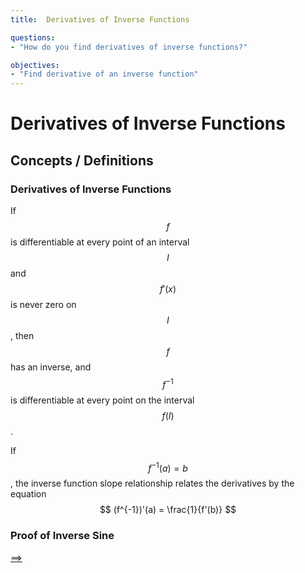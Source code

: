 ```yaml
---
title:  Derivatives of Inverse Functions

questions:
- "How do you find derivatives of inverse functions?"

objectives:
- "Find derivative of an inverse function"
---
```


# Derivatives of Inverse Functions


## Concepts / Definitions

### Derivatives of Inverse Functions
If $$f$$ is differentiable at every point of an interval $$I$$ and $$f'(x)$$ is never zero on $$I$$, then $$f$$ has an inverse, and $$f^{-1}$$ is differentiable at every point on the interval $$f(I)$$.<br>

If $$f^{-1}(a) = b$$, the inverse function slope relationship relates the derivatives by the equation 
$$
(f^{-1})'(a) = \frac{1}{f'(b)}
$$

### Proof of Inverse Sine


[==>](../0508-derivatives-of-exponential-and-logarithmic-functions)

